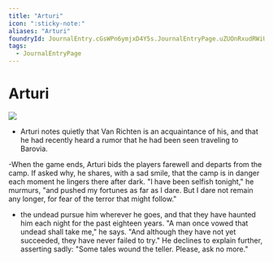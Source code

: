 ```yaml
---
title: "Arturi"
icon: ":sticky-note:"
aliases: "Arturi"
foundryId: JournalEntry.cGsWPn6ymjxD4Y5s.JournalEntryPage.uZUOnRxudRWiUi7V
tags:
  - JournalEntryPage
---
```


# Arturi
![]([tokenizer\cos_tokens\Arturi.webp](https://raw.githubusercontent.com/SkroxiousDM/SkroxiousDM/refs/heads/main/Images/Arturi.webp))

- Arturi notes quietly that Van Richten is an acquaintance of his, and that he had recently heard a rumor that he had been seen traveling to Barovia.

-When the game ends, Arturi bids the players farewell and departs from the camp. If asked why, he shares, with a sad smile, that the camp is in danger each moment he lingers there after dark. "I have been selfish tonight," he murmurs, "and pushed my fortunes as far as I dare. But I dare not remain any longer, for fear of the terror that might follow."

- the undead pursue him wherever he goes, and that they have haunted him each night for the past eighteen years. "A man once vowed that undead shall take me," he says. "And although they have not yet succeeded, they have never failed to try." He declines to explain further, asserting sadly: "Some tales wound the teller. Please, ask no more."
